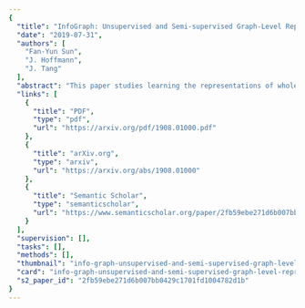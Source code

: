 ```yaml
---
{
  "title": "InfoGraph: Unsupervised and Semi-supervised Graph-Level Representation Learning via Mutual Information Maximization",
  "date": "2019-07-31",
  "authors": [
    "Fan-Yun Sun",
    "J. Hoffmann",
    "J. Tang"
  ],
  "abstract": "This paper studies learning the representations of whole graphs in both unsupervised and semi-supervised scenarios. Graph-level representations are critical in a variety of real-world applications such as predicting the properties of molecules and community analysis in social networks. Traditional graph kernel based methods are simple, yet effective for obtaining fixed-length representations for graphs but they suffer from poor generalization due to hand-crafted designs. There are also some recent methods based on language models (e.g. graph2vec) but they tend to only consider certain substructures (e.g. subtrees) as graph representatives. Inspired by recent progress of unsupervised representation learning, in this paper we proposed a novel method called InfoGraph for learning graph-level representations. We maximize the mutual information between the graph-level representation and the representations of substructures of different scales (e.g., nodes, edges, triangles). By doing so, the graph-level representations encode aspects of the data that are shared across different scales of substructures. Furthermore, we further propose InfoGraph*, an extension of InfoGraph for semi-supervised scenarios. InfoGraph* maximizes the mutual information between unsupervised graph representations learned by InfoGraph and the representations learned by existing supervised methods. As a result, the supervised encoder learns from unlabeled data while preserving the latent semantic space favored by the current supervised task. Experimental results on the tasks of graph classification and molecular property prediction show that InfoGraph is superior to state-of-the-art baselines and InfoGraph* can achieve performance competitive with state-of-the-art semi-supervised models.",
  "links": [
    {
      "title": "PDF",
      "type": "pdf",
      "url": "https://arxiv.org/pdf/1908.01000.pdf"
    },
    {
      "title": "arXiv.org",
      "type": "arxiv",
      "url": "https://arxiv.org/abs/1908.01000"
    },
    {
      "title": "Semantic Scholar",
      "type": "semanticscholar",
      "url": "https://www.semanticscholar.org/paper/2fb59ebe271d6b007bb0429c1701fd1004782d1b"
    }
  ],
  "supervision": [],
  "tasks": [],
  "methods": [],
  "thumbnail": "info-graph-unsupervised-and-semi-supervised-graph-level-representation-learning-via-mutual-information-maximization-thumb.jpg",
  "card": "info-graph-unsupervised-and-semi-supervised-graph-level-representation-learning-via-mutual-information-maximization-card.jpg",
  "s2_paper_id": "2fb59ebe271d6b007bb0429c1701fd1004782d1b"
}
---
```



